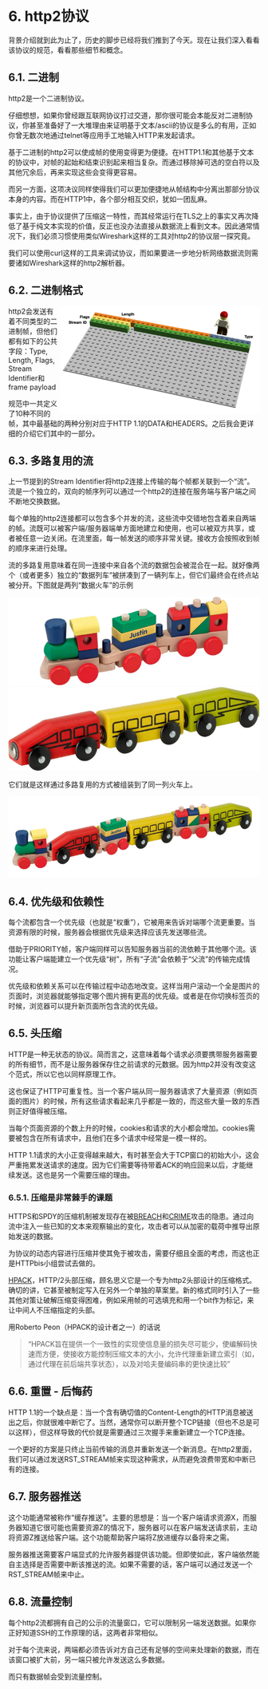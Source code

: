 # 6. http2协议

背景介绍就到此为止了，历史的脚步已经将我们推到了今天。现在让我们深入看看该协议的规范，看看那些细节和概念。

## 6.1. 二进制

http2是一个二进制协议。

仔细想想，如果你曾经跟互联网协议打过交道，那你很可能会本能反对二进制协议，你甚至准备好了一大堆理由来证明基于文本/ascii的协议是多么的有用，正如你曾无数次地通过telnet等应用手工地输入HTTP来发起请求。

基于二进制的http2可以使成帧的使用变得更为便捷。在HTTP1.1和其他基于文本的协议中，对帧的起始和结束识别起来相当复杂。而通过移除掉可选的空白符以及其他冗余后，再来实现这些会变得更容易。

而另一方面，这项决议同样使得我们可以更加便捷地从帧结构中分离出那部分协议本身的内容。而在HTTP1中，各个部分相互交织，犹如一团乱麻。

事实上，由于协议提供了压缩这一特性，而其经常运行在TLS之上的事实又再次降低了基于纯文本实现的价值，反正也没办法直接从数据流上看到文本。因此通常情况下，我们必须习惯使用类似Wireshark这样的工具对http2的协议层一探究竟。

我们可以使用curl这样的工具来调试协议，而如果要进一步地分析网络数据流则需要诸如Wireshark这样的http2解析器。

## 6.2. 二进制格式

<img style="float: right;" src="https://raw.githubusercontent.com/bagder/http2-explained/master/images/frame-layout.png" />

http2会发送有着不同类型的二进制帧，但他们都有如下的公共字段：Type, Length, Flags, Stream Identifier和frame payload <!-- 这些字段要翻译么？ -->

规范中一共定义了10种不同的帧，其中最基础的两种分别对应于HTTP 1.1的DATA和HEADERS。之后我会更详细的介绍它们其中的一部分。

## 6.3. 多路复用的流

上一节提到的Stream Identifier将http2连接上传输的每个帧都关联到一个“流”。流是一个独立的，双向的帧序列可以通过一个http2的连接在服务端与客户端之间不断地交换数据。<!-- 这一句翻译的不太好。 -->

每个单独的http2连接都可以包含多个并发的流，这些流中交错地包含着来自两端的帧。流既可以被客户端/服务器端单方面地建立和使用，也可以被双方共享，或者被任意一边关闭。在流里面，每一帧发送的顺序非常关键。接收方会按照收到帧的顺序来进行处理。

流的多路复用意味着在同一连接中来自各个流的数据包会被混合在一起。就好像两个（或者更多）独立的“数据列车”被拼凑到了一辆列车上，但它们最终会在终点站被分开。下图就是两列“数据火车”的示例

![one train](https://raw.githubusercontent.com/bagder/http2-explained/master/images/train-justin.jpg)
![another train](https://raw.githubusercontent.com/bagder/http2-explained/master/images/train-ikea.jpg)

它们就是这样通过多路复用的方式被组装到了同一列火车上。

![multiplexed train](https://raw.githubusercontent.com/bagder/http2-explained/master/images/train-multiplexed.jpg)

## 6.4. 优先级和依赖性

每个流都包含一个优先级（也就是“权重”），它被用来告诉对端哪个流更重要。当资源有限的时候，服务器会根据优先级来选择应该先发送哪些流。

借助于PRIORITY帧，客户端同样可以告知服务器当前的流依赖于其他哪个流。该功能让客户端能建立一个优先级“树”，所有“子流”会依赖于“父流”的传输完成情况。

优先级和依赖关系可以在传输过程中动态地改变。这样当用户滚动一个全是图片的页面时，浏览器就能够指定哪个图片拥有更高的优先级。或者是在你切换标签页的时候，浏览器可以提升新页面所包含流的优先级。 <!--或者是当你在切换标签页的时候，浏览器可以提升那个突然被切换到的页面所包含的流的优先级-->

## 6.5. 头压缩

HTTP是一种无状态的协议。简而言之，这意味着每个请求必须要携带服务器需要的所有细节，而不是让服务器保存住之前请求的元数据。因为http2并没有改变这个范式，所以它也以同样原理工作。

这也保证了HTTP可重复性。当一个客户端从同一服务器请求了大量资源（例如页面的图片）的时候，所有这些请求看起来几乎都是一致的，而这些大量一致的东西则正好值得被压缩。

当每个页面资源的个数上升的时候，cookies和请求的大小都会增加。cookies需要被包含在所有请求中，且他们在多个请求中经常是一模一样的。

HTTP 1.1请求的大小正变得越来越大，有时甚至会大于TCP窗口的初始大小，这会严重拖累发送请求的速度。因为它们需要等待带着ACK的响应回来以后，才能继续发送。这也是另一个需要压缩的理由。

### 6.5.1. 压缩是非常棘手的课题

HTTPS和SPDY的压缩机制被发现存在被[BREACH](http://en.wikipedia.org/wiki/BREACH_%28security_exploit%29)和[CRIME](http://en.wikipedia.org/wiki/CRIME)攻击的隐患。通过向流中注入一些已知的文本来观察输出的变化，攻击者可以从加密的载荷中推导出原始发送的数据。

为协议的动态内容进行压缩并使其免于被攻击，需要仔细且全面的考虑，而这也正是HTTPbis小组尝试去做的。

[HPACK](http://www.rfc-editor.org/rfc/rfc7541.txt)，HTTP/2头部压缩，顾名思义它是一个专为http2头部设计的压缩格式。确切的讲，它甚至被制定写入在另外一个单独的草案里。新的格式同时引入了一些其他对策让破解压缩变得困难，例如采用帧的可选填充和用一个bit作为标记，来让中间人不压缩指定的头部。<!-- 最后这句不太好 --> <!--这里中间人翻译成代理会不会更好，中间人一般都会自然联想到MITM攻击（比如我...）-->

用Roberto Peon（HPACK的设计者之一）的话说

> “HPACK旨在提供一个一致性的实现使信息量的损失尽可能少，使编解码快速而方便，使接收方能控制压缩文本的大小，允许代理重新建立索引（如，通过代理在前后端共享状态），以及对哈夫曼编码串的更快速比较”<!-- 这一段需要review -->

## 6.6. 重置 - 后悔药<!-- 这个翻译太别扭了。。-->

HTTP 1.1的一个缺点是：当一个含有确切值的Content-Length的HTTP消息被送出之后，你就很难中断它了。当然，通常你可以断开整个TCP链接（但也不总是可以这样），但这样导致的代价就是需要通过三次握手来重新建立一个TCP连接。

一个更好的方案是只终止当前传输的消息并重新发送一个新消息。在http2里面，我们可以通过发送RST_STREAM帧来实现这种需求，从而避免浪费带宽和中断已有的连接。

## 6.7. 服务器推送

这个功能通常被称作“缓存推送”。主要的思想是：当一个客户端请求资源X，而服务器知道它很可能也需要资源Z的情况下，服务器可以在客户端发送请求前，主动将资源Z推送给客户端。这个功能帮助客户端将Z放进缓存以备将来之需。

服务器推送需要客户端显式的允许服务器提供该功能。但即使如此，客户端依然能自主选择是否需要中断该推送的流。如果不需要的话，客户端可以通过发送一个RST_STREAM帧来中止。

## 6.8. 流量控制

每个http2流都拥有自己的公示的流量窗口，它可以限制另一端发送数据。如果你正好知道SSH的工作原理的话，这两者非常相似。

对于每个流来说，两端都必须告诉对方自己还有足够的空间来处理新的数据，而在该窗口被扩大前，另一端只被允许发送这么多数据。

而只有数据帧会受到流量控制。
